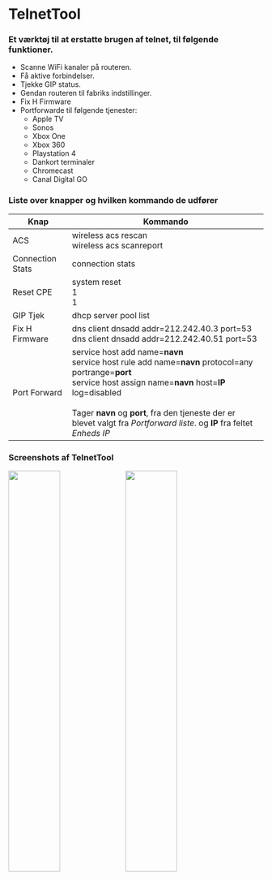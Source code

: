 <h1>TelnetTool</h1>
<h3>Et værktøj til at erstatte brugen af telnet, til følgende funktioner.</h3>

- Scanne WiFi kanaler på routeren.
- Få aktive forbindelser.
- Tjekke GIP status.
- Gendan routeren til fabriks indstillinger.
- Fix H Firmware
- Portforwarde til følgende tjenester:
  - Apple TV
  - Sonos
  - Xbox One
  - Xbox 360
  - Playstation 4
  - Dankort terminaler
  - Chromecast
  - Canal Digital GO

<h3>Liste over knapper og hvilken kommando de udfører</h3>

Knap | Kommando
------------ | -------------
ACS | wireless acs rescan <br> wireless acs scanreport
Connection Stats | connection stats
Reset CPE | system reset <br> 1 <br> 1
GIP Tjek | dhcp server pool list
Fix H Firmware | dns client dnsadd addr=212.242.40.3 port=53<br>dns client dnsadd addr=212.242.40.51 port=53
Port Forward | service host add name=<b>navn</b><br>service host rule add name=<b>navn</b> protocol=any portrange=<b>port</b><br>service host assign name=<b>navn</b> host=<b>IP</b> log=disabled<br><br>Tager <b>navn</b> og <b>port</b>, fra den tjeneste der er blevet valgt fra <i>Portforward liste</i>. og <b>IP</b> fra feltet <i>Enheds IP</i>

<h3>Screenshots af TelnetTool</h3>

<img src="https://cloud.githubusercontent.com/assets/17211264/17642946/1db98d24-615b-11e6-8125-c5aeb5256f46.png" width="45%"></img> <img src="https://cloud.githubusercontent.com/assets/17211264/17642945/1db8a698-615b-11e6-90c9-4a649da3848a.png" width="45%"></img> 

